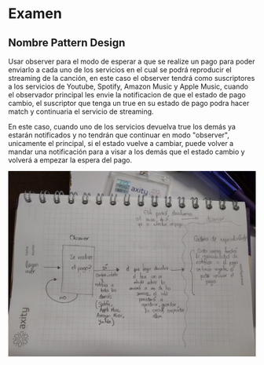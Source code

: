 # Examen

## Nombre Pattern Design

Usar observer para el modo de esperar a que se realize un pago para poder enviarlo a cada uno de los 
servicios en el cual se podrá reproducir el streaming de la canción, en este caso el observer tendrá 
como suscriptores a los servicios de Youtube, Spotify, Amazon Music y Apple Music, cuando el observador 
principal les envie la notificacion de que el estado de pago cambio, el suscriptor que tenga un true 
en su estado de pago podra hacer match y continuaria el servicio de streaming.

En este caso, cuando uno de los servicios devuelva true los demás ya estarán notificados y no tendrán
que continuar en modo "observer", unicamente el principal, si el estado vuelve a cambiar, puede volver
a mandar una notificación para a visar a los demás que el estado cambio y volverá a empezar la espera
del pago.

![alt text](https://github.com/samsaavel/liquids_examen/blob/master/pattern/IMG_20190228_180420097.jpg)